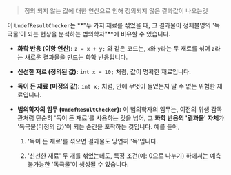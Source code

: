 > 정의 되지 않는 값에 대한 연산으로 인해 정의되지 않은 결과값이 나오는것



이 `UndefResultChecker`는 **"두 가지 재료를 섞었을 때, 그 결과물이 정체불명의 '독극물'이 되는 현상을 분석하는 법의학자"**에 비유할 수 있습니다.

- **화학 반응 (이항 연산):** `z = x + y;` 와 같은 코드는, `x`와 `y`라는 두 재료를 섞어 `z`라는 새로운 결과물을 만드는 화학 반응입니다.
    
- **신선한 재료 (정의된 값):** `int x = 10;` 처럼, 값이 명확한 재료입니다.
    
- **독이 든 재료 (미정의 값):** `int x;` 처럼, 안에 무엇이 들었는지 알 수 없는 위험한 재료입니다.
    
- **법의학자의 임무 (`UndefResultChecker`):** 이 법의학자의 임무는, 이전의 위생 감독관처럼 단순히 '독이 든 재료'를 사용하는 것을 넘어, 그 **화학 반응의 '결과물' 자체**가 '독극물(미정의 값)'이 되는 순간을 포착하는 것입니다. 예를 들어,
    
    1. '독이 든 재료'를 섞으면 결과물도 당연히 '독'입니다.
        
    2. '신선한 재료' 두 개를 섞었는데도, 특정 조건(예: 0으로 나누기) 하에서는 예측 불가능한 '독극물'이 생성될 수 있습니다.
